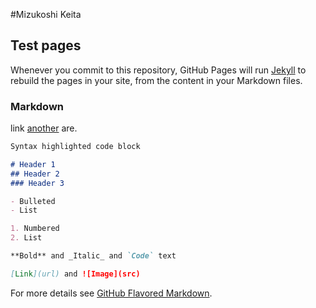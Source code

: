 #Mizukoshi Keita

## Test pages


Whenever you commit to this repository, GitHub Pages will run [Jekyll](https://jekyllrb.com/) to rebuild the pages in your site, from the content in your Markdown files.

### Markdown

link [another](page1.md) are.

```markdown
Syntax highlighted code block

# Header 1
## Header 2
### Header 3

- Bulleted
- List

1. Numbered
2. List

**Bold** and _Italic_ and `Code` text

[Link](url) and ![Image](src)
```

For more details see [GitHub Flavored Markdown](https://guides.github.com/features/mastering-markdown/).

